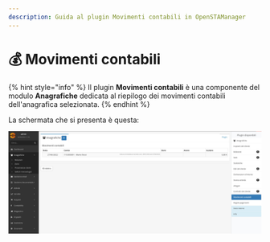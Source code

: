 ```yaml
---
description: Guida al plugin Movimenti contabili in OpenSTAManager
---
```


# 💰 Movimenti contabili

{% hint style="info" %}
Il plugin **Movimenti contabili** è una componente del modulo **Anagrafiche** dedicata al riepilogo dei movimenti contabili dell'anagrafica selezionata.&#x20;
{% endhint %}

La schermata che si presenta è questa:

![](<../../../.gitbook/assets/image (53).png>)
